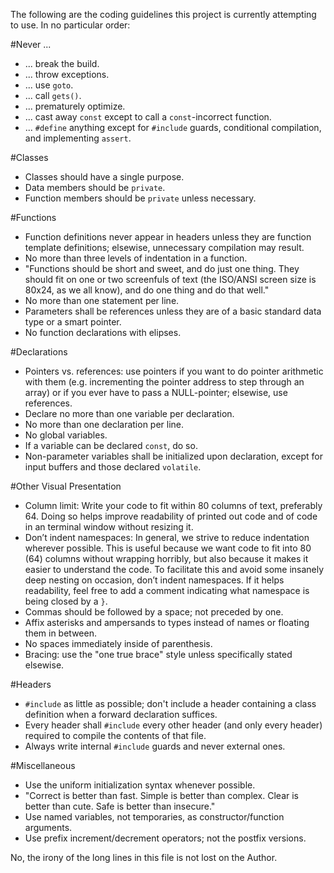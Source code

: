 The following are the coding guidelines this project is
currently attempting to use. In no particular order:

#Never ...
* ... break the build.
* ... throw exceptions.
* ... use `goto`.
* ... call `gets()`.
* ... prematurely optimize.
* ... cast away `const` except to call a `const`-incorrect function.
* ... `#define` anything except for `#include` guards, conditional compilation, and implementing `assert`.

#Classes
* Classes should have a single purpose.
* Data members should be `private`.
* Function members should be `private` unless necessary.

#Functions
* Function definitions never appear in headers unless they are function template definitions; elsewise, unnecessary compilation may result.
* No more than three levels of indentation in a function.
* "Functions should be short and sweet, and do just one thing. They should fit on one or two screenfuls of text (the ISO/ANSI screen size is 80x24, as we all know), and do one thing and do that well."
* No more than one statement per line.
* Parameters shall be references unless they are of a basic standard data type or a smart pointer.
* No function declarations with elipses.

#Declarations
* Pointers vs. references: use pointers if you want to do pointer arithmetic with them (e.g. incrementing the pointer address to step through an array) or if you ever have to pass a NULL-pointer; elsewise, use references.
* Declare no more than one variable per declaration.
* No more than one declaration per line.
* No global variables.
* If a variable can be declared `const`, do so.
* Non-parameter variables shall be initialized upon declaration, except for input buffers and those declared `volatile`.

#Other Visual Presentation
* Column limit: Write your code to fit within 80 columns of text, preferably 64. Doing so helps improve readability of printed out code and of code in an terminal window without resizing it.
* Don’t indent namespaces: In general, we strive to reduce indentation wherever possible. This is useful because we want code to fit into 80 (64) columns without wrapping horribly, but also because it makes it easier to understand the code. To facilitate this and avoid some insanely deep nesting on occasion, don’t indent namespaces. If it helps readability, feel free to add a comment indicating what namespace is being closed by a `}`.
* Commas should be followed by a space; not preceded by one.
* Affix asterisks and ampersands to types instead of names or floating them in between.
* No spaces immediately inside of parenthesis.
* Bracing: use the "one true brace" style unless specifically stated elsewise.

#Headers
* `#include` as little as possible; don't include a header containing a class definition when a forward declaration suffices.
* Every header shall `#include` every other header (and only every header) required to compile the contents of that file.
* Always write internal `#include` guards and never external ones.

#Miscellaneous
* Use the uniform initialization syntax whenever possible.
* "Correct is better than fast. Simple is better than complex. Clear is better than cute. Safe is better than insecure."
* Use named variables, not temporaries, as constructor/function arguments.
* Use prefix increment/decrement operators; not the postfix versions.

No, the irony of the long lines in this file is not lost on the Author.
